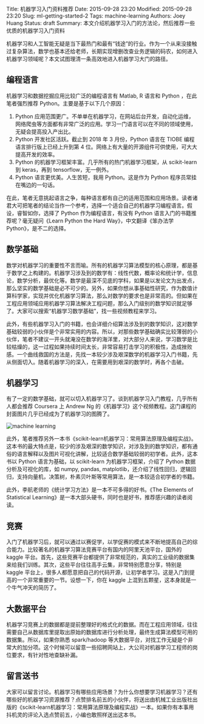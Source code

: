 Title: 机器学习入门资料推荐
Date: 2015-09-28 23:20
Modified: 2015-09-28 23:20
Slug: ml-getting-started-2
Tags: machine-learning
Authors: Joey Huang
Status: draft
Summary: 本文介绍机器学习入门的方法论，然后推荐一些优质的机器学习入门资料

机器学习和人工智能无疑是当下最热门和最有“钱途”的行业。作为一个从来没接触过复杂算法，数学也基本还给老师，长期实现增删改查业务逻辑的码农，如何进入机器学习领域呢？本文试图理清一条高效地进入机器学习大门的路径。

## 编程语言

机器学习和数据挖掘应用比较广泛的编程语言有 Matlab, R 语言和 Python ，在此笔者强烈推荐 Python。主要是基于以下几个原因：

1. Python 应用范围更广。不单单在机器学习，在网站后台开发，自动化运维，网络爬虫等方面都有非常广泛的应用。学习一门语言可以在不同的领域使用，无疑会提高投入产出比。
2. Python 开发社区活跃。截止到 2018 年 3 月份，Python 语言在 TIOBE 编程语言排行版上已经上升到第 4 位。网络上有大量的开源组件可供使用，可大大提高开发的效率。
3. Python 的机器学习框架丰富。几乎所有的热门机器学习框架，从 scikit-learn 到 keras，再到 tensorflow，无一例外。
4. Python 语言更优美。人生苦短，我用 Python。这是作为 Python 程序员常挂在嘴边的一句话。

在此，笔者无意挑起语言之争，每种语言都有自己的适用范围和应用场景。读者诸君大可把笔者的结论当作一个参考，选择一个适合自己的机器学习编程语言。假设，睿智如你，选择了 Python 作为编程语言，有没有 Python 语言入门的书籍推荐呢？毫无疑问《Learn Python the Hard Way》，中文翻译《笨办法学 Python》，是不二的选择。

## 数学基础

数学对机器学习的重要性不言而喻。所有的机器学习算法模型的核心原理，都是基于数学之上构建的。机器学习涉及到的数学有：线性代数，概率论和统计学，信息论，数学分析，最优化等。数学是最深不见底的学科，如果是以发论文为出发点，那么坚实的数学基础是必不可少的。另外，如果你想从事基础性研究，作为数值计算科学家，实现并优化机器学习算法，那么对数学的要求也是非常高的。但如果在工程应用领域应用机器学习算法解决工程问题，那么入门级别的数学知识就足够了。大家可以搜索“机器学习数学基础”，找一些视频教程来学习。

此外，有些机器学习入门的书籍，也会详细介绍算法涉及到的数学知识，这对数学基础较弱的小伙伴是个非常实用的内容。所以，对那些数学基础确实比较薄弱的小伙伴，笔者不建议一开头就淹没在数学的海洋里，对大部分人来说，学习数学是比较枯燥的，这一过程如果持续时间太长，非常容易打击学习的积极性，造成挫败感。一个曲线救国的方法是，先找一本较少涉及艰深数学的机器学习入门书籍，先从侧面切入。随着机器学习的深入，在需要用到艰深的数学时，再各个击破。

## 机器学习

有了一定的数学基础，就可以切入机器学习了。谈到机器学习入门教程，几乎所有人都会推荐 Coursera 上 Andrew Ng 的《机器学习》这个视频教程。这门课程的封面图片几乎已经成为了机器学习的图腾了。

![machine learning](https://raw.githubusercontent.com/kamidox/blogs/master/images/images/ml_andrew_ng.jpeg)

此外，笔者推荐另外一本书《scikit-learn机器学习：常用算法原理及编程实战》。这本书的最大特点是，较少的涉及艰深的数学知识，对涉及到的数学知识，都有通俗的语言解释以及图片可视化讲解，比较适合数学基础较弱的初学者。此外，这本书以 Python 语言为基础，以 scikit-learn 为机器学习框架，介绍了 Python 数据分析及可视化的库，如 numpy, pandas, matplotlib，还介绍了线性回归，逻辑回归，支持向量机，决策树，朴素贝叶斯等常用算法，是一本较适合初学者的书籍。

此外，李航老师的《统计学习方法》是一本不可多得的好书。《The Elements of Statistical Learning》是一本大部头硬书，同时也是好书，推荐感兴趣的读者阅读。

## 竞赛

入门了机器学习后，就可以通过以赛促学，以学促赛的模式来不断地提高自己的综合能力。比较著名的机器学习算法竞赛平台有国内的阿里天池平台，国外的 kaggle 平台。首先，这些竞赛平台都提供了非常规范的，真实的工业级的数据集来给我们训练。其次，这些平台往往高手云集，非常特别愿意分享，特别是 kaggle 平台上，很多人都愿意把自己的代码开源，让初学者学习。这是入门到提高的一个非常重要的一节。设想一下，你在 kaggle 上混到五颗星，这本身就是一个牛气冲天的简历了。

## 大数据平台

机器学习竞赛上的数据都是提前整理好的格式化的数据。而在工程应用领域，往往需要自己从数据库里提取出原始的数据库进行分析处理，最终生成算法模型可用的数据集。所以，如果你熟悉 spark/hadoop 等大数据平台，对找工作无疑是个非常大的加分项。这个时候可以留意一些招聘网站上，大公司对机器学习工程师的岗位要求，有针对性地查缺补漏。

## 留言送书

大家可以留言讨论。机器学习有哪些应用场景？为什么你想要学习机器学习？还有哪些好的机器学习资源推荐？点赞排名前五的小伙伴，将送出由机械工业出版社出版的《scikit-learn机器学习：常用算法原理及编程实战》一本。如果你有本事用抖机灵的评论入选点赞前五，小编也敢照样送出这本书。


